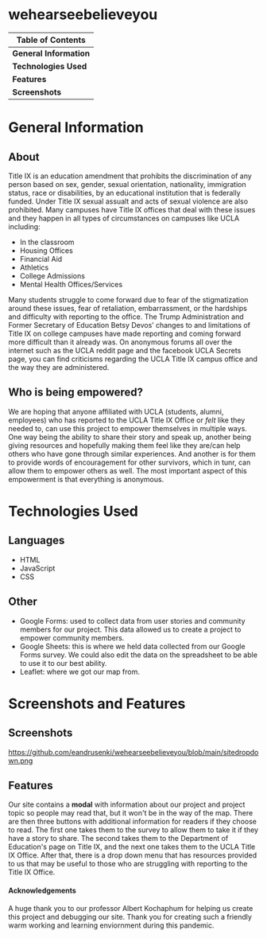 # wehearseebelieveyou

**Table of Contents**|
------------ |
**General Information**|
**Technologies Used**|
**Features**|
**Screenshots**|

# General Information
## About
Title IX is an education amendment that prohibits the discrimination of any person based on sex, gender, sexual orientation, nationality, immigration status, race or disabilities, by an educational institution that is federally funded. Under Title IX sexual assualt and acts of sexual violence are also prohibited. Many campuses have Title IX offices that deal with these issues and they happen in all types of circumstances on campuses like UCLA including:
* In the classroom
* Housing Offices
* Financial Aid
* Athletics
* College Admissions
* Mental Health Offices/Services

Many students struggle to come forward due to fear of the stigmatization around these issues, fear of retaliation, embarrassment, or the hardships and difficulty with reporting to the office. The Trump Administration and Former Secretary of Education Betsy Devos’ changes to and limitations of Title IX on college campuses have made reporting and coming forward more difficult than it already was. On anonymous forums all over the internet such as the UCLA reddit page and the facebook UCLA Secrets page, you can find criticisms regarding the UCLA Title IX campus office and the way they are administered. 

## Who is being empowered?
We are hoping that anyone affiliated with UCLA (students, alumni, employees) who has reported to the UCLA Title IX Office or *felt* like they needed to, can use this project to empower themselves in multiple ways. One way being the ability to share their story and speak up, another being giving resources and hopefully making them feel like they are/can help others who have gone through similar experiences. And another is for them to provide words of encouragement for other survivors, which in tunr, can allow them to empower others as well. The most important aspect of this empowerment is that everything is anonymous.

# Technologies Used

## Languages
* HTML
* JavaScript
* CSS

## Other
* Google Forms: used to collect data from user stories and community members for our project. This data allowed us to create a project to empower community members.
* Google Sheets: this is where we held data collected from our Google Forms survey. We could also edit the data on the spreadsheet to be able to use it to our best ability. 
* Leaflet: where we got our map from. 

# Screenshots and Features
## Screenshots
https://github.com/eandrusenki/wehearseebelieveyou/blob/main/sitedropdown.png

## Features
Our site contains a **modal** with information about our project and project topic so people may read that, but it won't be in the way of the map. There are then three buttons with additional information for readers if they choose to read. The first one takes them to the survey to allow them to take it if they have a story to share. The second takes them to the Department of Education's page on Title IX, and the next one takes them to the UCLA Title IX Office. After that, there is a drop down menu that has resources provided to us that may be useful to those who are struggling with reporting to the Title IX Office.

#### Acknowledgements

A huge thank you to our professor Albert Kochaphum for helping us create this project and debugging our site.
Thank you for creating such a friendly warm working and learning enviornment during this pandemic.


